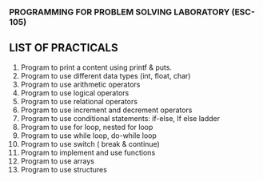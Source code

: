 ### PROGRAMMING FOR PROBLEM SOLVING LABORATORY (ESC-105)                                                                                             

## LIST OF PRACTICALS                                                                                                                                 

1. Program to print a content using printf & puts.                         
1. Program to use different data types  (int, float, char)                 
1. Program to use arithmetic operators                                     
1. Program to use logical operators                                        
1. Program to use relational operators                                     
1. Program to use increment and decrement operators                        
1. Program to use conditional statements: if-else, If else ladder          
1. Program to use for loop, nested for loop                                
1. Program to use while loop, do-while loop                                
1. Program to use switch ( break & continue)                               
1. Program to implement and use functions                                  
1. Program to use arrays                                                   
1. Program to use structures 

